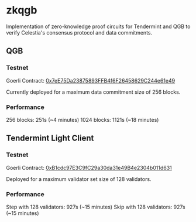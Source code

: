 # zkqgb
Implementation of zero-knowledge proof circuits for Tendermint and QGB to verify Celestia's consensus protocol and data commitments.

## QGB
### Testnet
Goerli Contract: [0x7eE75Da23875893FFB4f6F26458629C244e61e49](https://goerli.etherscan.io/address/0x7eE75Da23875893FFB4f6F26458629C244e61e49)

Currently deployed for a maximum data commitment size of 256 blocks.

### Performance
256 blocks: 251s (~4 minutes)
1024 blocks: 1121s (~18 minutes)

## Tendermint Light Client
### Testnet
Goerli Contract: [0xB1cdc97E3C9fC29a30da31e49B4e2304b011d631](https://goerli.etherscan.io/address/0xB1cdc97E3C9fC29a30da31e49B4e2304b011d631)

Deployed for a maximum validator set size of 128 validators.

### Performance
Step with 128 validators: 927s (~15 minutes)
Skip with 128 validators: 927s (~15 minutes) 